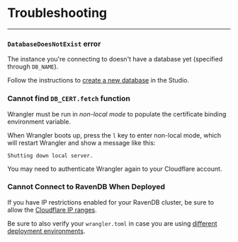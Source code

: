 # Troubleshooting
---


### `DatabaseDoesNotExist` error

The instance you're connecting to doesn't have a database yet (specified through `DB_NAME`).

Follow the instructions to [create a new database][docs-create-db] in the Studio.

### Cannot find `DB_CERT.fetch` function

Wrangler must be run in _non-local mode_ to populate the certificate binding environment variable.

When Wrangler boots up, press the `l` key to enter non-local mode, which will restart Wrangler and show a message like this:

`Shutting down local server.`

You may need to authenticate Wrangler again to your Cloudflare account.

### Cannot Connect to RavenDB When Deployed

If you have IP restrictions enabled for your RavenDB cluster, be sure to allow the [Cloudflare IP ranges][cf-ips].

Be sure to also verify your `wrangler.toml` in case you are using [different deployment environments][cf-worker-env].

[docs-create-db]: /docs/article-page/latest/csharp/studio/database/create-new-database/general-flow
[cf-ips]: https://cloudflare.com/ips
[cf-worker-env]: https://developers.cloudflare.com/workers/platform/environments/ 
